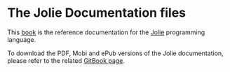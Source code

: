 # The Jolie Documentation files

This [book](https://jolielang.gitbooks.io/docs/content/) is the reference documentation for the [Jolie](http://jolie-lang.org) programming language.

To download the PDF, Mobi and ePub versions of the Jolie documentation, please refer to the related [GitBook page](https://www.gitbook.com/book/jolielang/docs/details).
